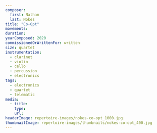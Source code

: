 ```yaml
---
composer:
  first: Nathan
  last: Nokes
title: "Co-Opt"
movements:
duration:
yearComposed: 2020
commissionedOrWrittenFor: written
size: quartet
instrumentation:
  - clarinet
  - violin
  - cello
  - percussion
  - electronics
tags:
  - electronics
  - quartet
  - telematic
media:
  - title:
    type:
    url:
headerImage: repertoire-images/nokes-co-opt_1000.jpg
thumbnailImage: repertoire-images/thumbnails/nokes-co-opt_400.jpg
---
```

